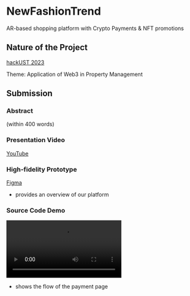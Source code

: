 # NewFashionTrend

AR-based shopping platform with Crypto Payments & NFT promotions

## Nature of the Project

[hackUST 2023](https://hackust.agorize.com/en/challenges/hackust-2023)

Theme: Application of Web3 in Property Management

## Submission

### Abstract

(within 400 words)

### Presentation Video

[YouTube](https://www.youtube.com/)

### High-fidelity Prototype

[Figma](https://www.figma.com/file/e4uI6DOfJfe5qdMoygBPKS/Hackathon_NewFashionTrend?node-id=0%3A1&t=JTNCIf0np4LAfQzI-1)

- provides an overview of our platform

### Source Code Demo

![Demo](source.mov)

- shows the flow of the payment page

